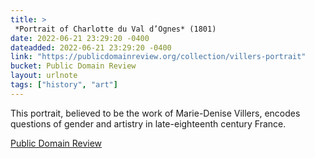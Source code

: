 ```yaml
---
title: > 
 *Portrait of Charlotte du Val d’Ognes* (1801)
date: 2022-06-21 23:29:20 -0400
dateadded: 2022-06-21 23:29:20 -0400
link: "https://publicdomainreview.org/collection/villers-portrait"
bucket: Public Domain Review
layout: urlnote
tags: ["history", "art"]
--- 
```

This portrait, believed to be the work of Marie-Denise Villers, encodes questions of gender and artistry in late-eighteenth century France. 
 <!-- end excerpt --> 
<div class='bucket'><a class='internal-link' href='/buckets/public-domain-review'>Public Domain Review</a></div> 
